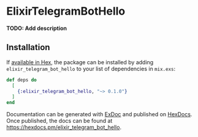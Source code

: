 # ElixirTelegramBotHello

**TODO: Add description**

## Installation

If [available in Hex](https://hex.pm/docs/publish), the package can be installed
by adding `elixir_telegram_bot_hello` to your list of dependencies in `mix.exs`:

```elixir
def deps do
  [
    {:elixir_telegram_bot_hello, "~> 0.1.0"}
  ]
end
```

Documentation can be generated with [ExDoc](https://github.com/elixir-lang/ex_doc)
and published on [HexDocs](https://hexdocs.pm). Once published, the docs can
be found at <https://hexdocs.pm/elixir_telegram_bot_hello>.

